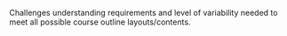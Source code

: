 Challenges understanding requirements and level of variability needed to meet all possible course outline layouts/contents.